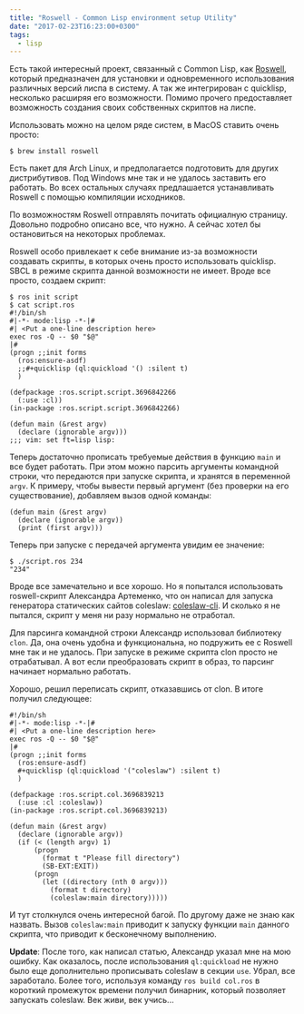 ```yaml
---
title: "Roswell - Common Lisp environment setup Utility"
date: "2017-02-23T16:23:00+0300"
tags:
  - lisp
---
```

Есть такой интересный проект, связанный с Common Lisp, как [Roswell](https://github.com/roswell/roswell "Roswell"), который предназначен для установки и одновременного использования различных версий лиспа в систему. А так же интегрирован с quicklisp, несколько расширяя его возможности. Помимо прочего предоставляет возможность создания своих собственных скриптов на лиспе.

Использовать можно на целом ряде систем, в MacOS ставить очень просто:

    $ brew install roswell

Есть пакет для Arch Linux, и предполагается подготовить для других дистрибутивов. Под Windows мне так и не удалось заставить его работать. Во всех остальных случаях предлашается устанавливать Roswell с помощью компиляции исходников.

По возможностям Roswell отправлять почитать официалную страницу. Довольно подробно описано все, что нужно. А сейчас хотел бы остановиться на некоторых проблемах.

Roswell особо привлекает к себе внимание из-за возможности создавать скрипты, в которых очень просто использовать quicklisp. SBCL в режиме скрипта данной возможности не имеет. Вроде все просто, создаем скрипт:

    $ ros init script
    $ cat script.ros
    #!/bin/sh
    #|-*- mode:lisp -*-|#
    #| <Put a one-line description here>
    exec ros -Q -- $0 "$@"
    |#
    (progn ;;init forms
      (ros:ensure-asdf)
      ;;#+quicklisp (ql:quickload '() :silent t)
      )

    (defpackage :ros.script.script.3696842266
      (:use :cl))
    (in-package :ros.script.script.3696842266)

    (defun main (&rest argv)
      (declare (ignorable argv)))
    ;;; vim: set ft=lisp lisp:

Теперь достаточно прописать требуемые действия в функцию `main` и все будет работать. При этом можно парсить аргументы командной строки, что передаются при запуске скрипта, и хранятся в переменной `argv`. К примеру, чтобы вывести первый аргумент (без проверки на его существование), добавляем вызов одной команды:

    (defun main (&rest argv)
      (declare (ignorable argv))
      (print (first argv)))

Теперь при запуске с передачей аргумента увидим ее значение:

    $ ./script.ros 234
    "234"

Вроде все замечательно и все хорошо. Но я попытался использовать roswell-скрипт Александра Артеменко, что он написал для запуска генератора статических сайтов coleslaw: [coleslaw-cli](https://github.com/40ants/coleslaw-cli/blob/master/coleslaw.ros "Coleslaw CLI"). И сколько я не пытался, скрипт у меня ни разу нормально не отработал.

Для парсинга командной строки Александр использовал библиотеку `clon`. Да, она очень удобна и функциональна, но подружить ее с Roswell мне так и не удалось. При запуске в режиме скрипта clon просто не отрабатывал. А вот если преобразовать скрипт в образ, то парсинг начинает нормально работать.

Хорошо, решил переписать скрипт, отказавшись от clon. В итоге получил следующее:

    #!/bin/sh
    #|-*- mode:lisp -*-|#
    #| <Put a one-line description here>
    exec ros -Q -- $0 "$@"
    |#
    (progn ;;init forms
      (ros:ensure-asdf)
      #+quicklisp (ql:quickload '("coleslaw") :silent t)
      )

    (defpackage :ros.script.col.3696839213
      (:use :cl :coleslaw))
    (in-package :ros.script.col.3696839213)

    (defun main (&rest argv)
      (declare (ignorable argv))
      (if (< (length argv) 1)
          (progn
            (format t "Please fill directory")
            (SB-EXT:EXIT))
          (progn
            (let ((directory (nth 0 argv)))
              (format t directory)
              (coleslaw:main directory)))))

И тут столкнулся очень интересной багой. По другому даже не знаю как назвать. Вызов `coleslaw:main` приводит к запуску функции `main` данного скрипта, что приводит к бесконечному выполнению.

**Update**: После того, как написал статью, Александр указал мне на мою ошибку. Как оказалось, после использования `ql:quickload` не нужно было еще дополнительно прописывать coleslaw в секции `use`. Убрал, все заработало. Более того, используя команду `ros build col.ros` в короткий промежуток времени получил бинарник, который позволяет запускать coleslaw. Век живи, век учись...
